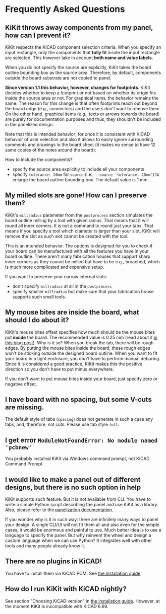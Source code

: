 # Frequently Asked Questions

## KiKit throws away components from my panel, how can I prevent it?

KiKit respects the KiCAD component selection criteria. When you specify an input
rectangle, only the components that **fully fit** inside the input rectangle are
selected. This however take in account **both name and value labels**.

When you do not specify the source are explicitly, KiKit takes the board outline
bounding box as the source area. Therefore, by default, components outside the
board substrate are not copied to panel.

**Since version 1.1 this behavior, however, changes for footprints**. KiKit
decides whether to keep a footprint or not based on whether its origin fits
inside the source area or not. For graphical items, the behavior remains the
same. The reason for this change is that often footprints reach out beyond the
board edge (e.g., connectors) and the users don't want to remove them. On the
other hand, graphical items (e.g., texts or arrows towards the board) are purely
for documentation purposes and thus, they shouldn't be included in the panelized
design.

Note that this is intended behavior; for once it is consistent with KiCAD
behavior of user selection and also it allows to easily ignore surrounding
comments and drawings in the board sheet (it makes no sense to have 12 same
copies of the notes around the board).

How to include the components?
- specify the source area explicitly to include all your components
- specify `tolerance: 20mm` for `source` (i.e., `--source 'tolerance: 20mm'`) to
  enlarge the board outline bounding box. The default value is 1 mm.

## My milled slots are gone! How can I preserve them?

KiKit's `millradius` parameter from the `postprocess` section simulates the
board outline milling by a tool with given radius. That means that it will round
all inner corners. It is not a command to round just your tabs. That means if
you specify a tool which diameter is larger than your slot, KiKit will remove
the slot as such slot cannot be created with the tool.

This is an intended behavior. The options is designed for you to check if your
board can be manufactured with all the features you have in your board outline.
There aren't many fabrication houses that support sharp inner corners as they
cannot be milled but have to be e.g., broached, which is much more complicated
and expensive setup.

If you want to preserve your narrow internal slots:
- don't specify `millradius` at all in the `postprocess`
- specify smaller `millradius` but make sure that your fabrication house
  supports such small tools.

## My mouse bites are inside the board, what should I do about it?

KiKit's mouse bites offset specifies how much should be the mouse bites put
**inside** the board. The recommended value is 0.25 mm (read about it [in this
blog
post](https://web.archive.org/web/20150415040424/http://blogs.mentor.com/tom-hausherr/blog/tag/mouse-bite/)).
Why is it so? When you break the tab, there will be rough edges. By putting the
mouse bites inside the board, these rough edges won't be sticking outside the
designed board outline. When you want to fit your board in a tight enclosure,
you don't have to perform manual deburing. Since it is considered a good
practice, KiKit makes this the positive direction so you don't have to put minus
everywhere.

If you don't want to put mouse bites inside your board, just specify zero or
negative offset.

## I have board with no spacing, but some V-cuts are missing.

The default style of tabs (`spacing`) does not generate in such a case any tabs,
and, therefore, not cuts. Please use tab style `full`.

## I get error `ModuleNotFoundError: No module named 'pcbnew'`

You probably installed KiKit via Windows command prompt, not KiCAD Command
Prompt.

## I would like to make a panel out of different designs, but there is no such option in help

KiKit supports such feature. But it is not available from CLI. You have to write
a simple Python script describing the panel and use KiKit as a library. Also,
please refer to the [panelization
documentation](https://github.com/yaqwsx/KiKit/blob/master/doc/panelization.md).

If you wonder why is it in such way: there are infinitely many ways to panel
your design. A single CLI/UI will not fit them all and also even for the simple
cases, it would be enormous and painful to use. Much better idea is to use a
language to specify the panel. But why reinvent the wheel and design a custom
language when we can use Python? It integrates well with other tools and many
people already know it.

## There are no plugins in KiCAD!

You have to install them via KiCAD PCM. See [the installation
guide](installation.md).

## How do I run KiKit with KiCAD nightly?

See section "Choosing KiCAD version" in [the installation
guide](installation.md). However, at the moment KiKit is incompatible with KiCAD
6.99.
